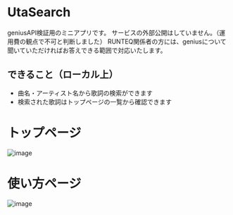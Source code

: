 # UtaSearch
geniusAPI検証用のミニアプリです。
サービスの外部公開はしていません。（運用費の観点で不可と判断しました）
RUNTEQ関係者の方には、geniusについて聞いていただければお答えできる範囲で対応いたします。

## できること（ローカル上）
* 曲名・アーティスト名から歌詞の検索ができます
* 検索された歌詞はトップページの一覧から確認できます

# トップページ
![image](https://github.com/user-attachments/assets/93c3e473-3611-45b2-9e93-0e2f96ea5dfd)

# 使い方ページ
![image](https://github.com/user-attachments/assets/4b0aec59-4cd8-4796-b30c-5583a5a8b915)
